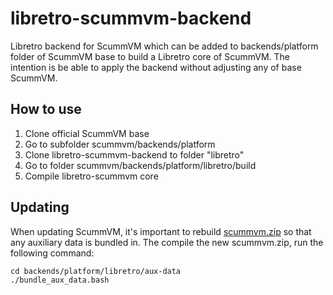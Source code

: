 # libretro-scummvm-backend
Libretro backend for ScummVM which can be added to backends/platform folder of ScummVM base to build a Libretro core of ScummVM. The intention is be able to apply the backend without adjusting any of base ScummVM.

## How to use
1. Clone official ScummVM base
2. Go to subfolder scummvm/backends/platform
3. Clone libretro-scummvm-backend to folder "libretro"
4. Go to folder scummvm/backends/platform/libretro/build
5. Compile libretro-scummvm core

## Updating
When updating ScummVM, it's important to rebuild [scummvm.zip](aux-data/scummvm.zip) so that any auxiliary data is bundled in. The compile the new scummvm.zip, run the following command:

```
cd backends/platform/libretro/aux-data
./bundle_aux_data.bash
```
